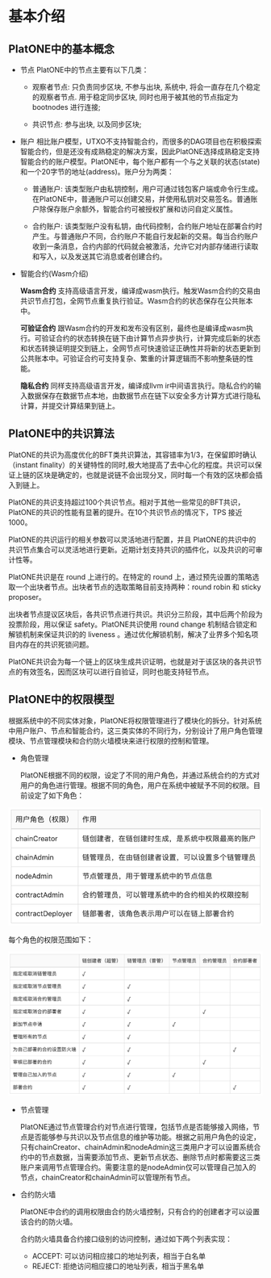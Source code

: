 # 基本介绍
## PlatONE中的基本概念
* 节点
  PlatONE中的节点主要有以下几类：

    + 观察者节点: 只负责同步区块, 不参与出块, 系统中, 将会一直存在几个稳定的观察者节点. 用于稳定同步区块, 同时也用于被其他的节点指定为bootnodes 进行连接;

    + 共识节点: 参与出块, 以及同步区块;

* 账户
    相比账户模型，UTXO不支持智能合约，而很多的DAG项目也在积极探索智能合约，但是还没有成熟稳定的解决方案，因此PlatONE选择成熟稳定支持智能合约的账户模型。PlatONE中，每个账户都有一个与之关联的状态(state)和一个20字节的地址(address)。账户分为两类：

    + 普通账户: 该类型账户由私钥控制，用户可通过钱包客户端或命令行生成。在PlatONE中，普通账户可以创建交易，并使用私钥对交易签名。普通账户除保存账户余额外，智能合约可被授权扩展和访问自定义属性。

    + 合约账户: 该类型账户没有私钥，由代码控制，合约账户地址在部署合约时产生。与普通账户不同，合约账户不能自行发起新的交易。每当合约账户收到一条消息，合约内部的代码就会被激活，允许它对内部存储进行读取和写入，以及发送其它消息或者创建合约。

* 智能合约(Wasm介绍)

    **Wasm合约** 支持高级语言开发，编译成wasm执行。触发Wasm合约的交易由共识节点打包，全网节点重复执行验证。Wasm合约的状态保存在公共账本中。

    **可验证合约** 跟Wasm合约的开发和发布没有区别，最终也是编译成wasm执行。可验证合约的状态转换在链下由计算节点异步执行，计算完成后新的状态和状态转换证明提交到链上，全网节点可快速验证正确性并将新的状态更新到公共账本中。可验证合约可支持复杂、繁重的计算逻辑而不影响整条链的性能。

    **隐私合约** 同样支持高级语言开发，编译成llvm ir中间语言执行。隐私合约的输入数据保存在数据节点本地，由数据节点在链下以安全多方计算方式进行隐私计算，并提交计算结果到链上。


## PlatONE中的共识算法
PlatONE的共识为高度优化的BFT类共识算法，其容错率为1/3，在保留即时确认（instant finality）的关键特性的同时,极大地提高了去中心化的程度。共识可以保证上链的区块是确定的，也就是说链不会出现分叉，同时每一个有效的区块都会插入到链上。

PlatONE的共识支持超过100个共识节点。相对于其他一些常见的BFT共识，PlatONE的共识的性能有显著的提升。在10个共识节点的情况下，TPS 接近 1000。

PlatONE的共识运行的相关参数可以灵活地进行配置，并且 PlatONE的共识中的共识节点集合可以灵活地进行更新。近期计划支持共识的插件化，以及共识的可审计性等。

PlatONE共识是在 round 上进行的。在特定的 round 上，通过预先设置的策略选取一个出块者节点。出块者节点的选取策略目前支持两种：round robin 和 sticky proposer。

出块者节点提议区块后，各共识节点进行共识。共识分三阶段，其中后两个阶段为投票阶段，用以保证 safety。PlatONE共识使用 round change 机制结合锁定和解锁机制来保证共识的的 liveness 。通过优化解锁机制，解决了业界多个知名项目内存在的共识死锁问题。

PlatONE共识会为每一个链上的区块生成共识证明，也就是对于该区块的各共识节点的有效签名，因而区块可以进行自验证，同时也能支持轻节点。

## PlatONE中的权限模型
根据系统中的不同实体对象，PlatONE将权限管理进行了模块化的拆分。针对系统中用户账户、节点和智能合约，这三类实体的不同行为，分别设计了用户角色管理模块、节点管理模块和合约防火墙模块来进行权限的控制和管理。

+ 角色管理

  PlatONE根据不同的权限，设定了不同的用户角色，并通过系统合约的方式对用户的角色进行管理。根据不同的角色，用户在系统中被赋予不同的权限。目前设定了如下角色：

<img src="zh-cn/basics/images/permission_roles.png"></img>

  每个角色的权限范围如下：

<img src="zh-cn/basics/images/permission_table.png"></img>

+ 节点管理

  PlatONE通过节点管理合约对节点进行管理，包括节点是否能够接入网络，节点是否能够参与共识以及节点信息的维护等功能。根据之前用户角色的设定，只有chainCreator、chainAdmin和nodeAdmin这三类用户才可以设置系统合约中的节点数据，当需要添加节点、更新节点状态、删除节点时都需要这三类账户来调用节点管理合约。需要注意的是nodeAdmin仅可以管理自己加入的节点，chainCreator和chainAdmin可以管理所有节点。

+ 合约防火墙

  PlatONE中合约的调用权限由合约防火墙控制，只有合约的创建者才可以设置该合约的防火墙。

  合约防火墙具备合约接口级别的访问控制，通过如下两个列表实现：

  + ACCEPT: 可以访问相应接口的地址列表，相当于白名单
  + REJECT: 拒绝访问相应接口的地址列表，相当于黑名单


